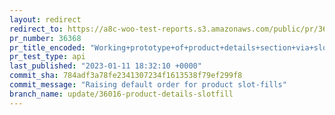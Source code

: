 ```yaml
---
layout: redirect
redirect_to: https://a8c-woo-test-reports.s3.amazonaws.com/public/pr/36368/api/index.html
pr_number: 36368
pr_title_encoded: "Working+prototype+of+product+details+section+via+slotfill"
pr_test_type: api
last_published: "2023-01-11 18:32:10 +0000"
commit_sha: 784adf3a78fe2341307234f1613538f79ef299f8
commit_message: "Raising default order for product slot-fills"
branch_name: update/36016-product-details-slotfill
---
```

